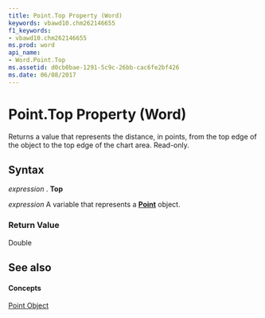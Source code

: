 ```yaml
---
title: Point.Top Property (Word)
keywords: vbawd10.chm262146655
f1_keywords:
- vbawd10.chm262146655
ms.prod: word
api_name:
- Word.Point.Top
ms.assetid: d0cb0bae-1291-5c9c-26bb-cac6fe2bf426
ms.date: 06/08/2017
---
```



# Point.Top Property (Word)

Returns a value that represents the distance, in points, from the top edge of the object to the top edge of the chart area. Read-only.


## Syntax

 _expression_ . **Top**

 _expression_ A variable that represents a **[Point](Word.Point.md)** object.


### Return Value

Double


## See also


#### Concepts


[Point Object](Word.Point.md)

